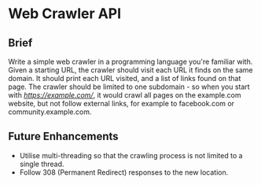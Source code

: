 # Web Crawler API

## Brief

Write a simple web crawler in a programming language you're familiar with. Given a starting URL, the crawler should
visit each URL it finds on the same domain. It should print each URL visited, and a list of links found on that page.
The crawler should be limited to one subdomain - so when you start with *https://example.com/*, it would crawl all pages
on the example.com website, but not follow external links, for example to facebook.com or community.example.com.

## Future Enhancements

- Utilise multi-threading so that the crawling process is not limited to a single thread.
- Follow 308 (Permanent Redirect) responses to the new location.